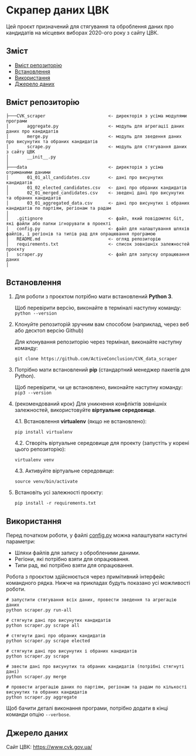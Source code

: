 # Скрапер даних ЦВК
Цей проєкт призначений для стягування та оброблення даних про кандидатів на місцевих виборах 2020-ого року з сайту ЦВК.
## Зміст
* [Вміст репозиторію](#вміст-репозиторію)
* [Встановлення](#встановлення)
* [Використання](#використання)
* [Джерело даних](#джерело-даних)
## Вміст репозиторію
```
├───CVK_scraper                        <- директорія з усіма модулями програми
│       aggregate.py                   <- модуль для агрегації даних даних про кандидатів
│       merge.py                       <- модуль для зведення даних про висунутих та обраних кандидатів
│       scrape.py                      <- модуль для стягування даних з сайту ЦВК
│       __init__.py
│
├───data                               <- директорія з усіма отриманими даними
│       01_01_all_candidates.csv       <- дані про висунутих кандидатів
│       01_02_elected_candidates.csv   <- дані про обраних кандидатів
│       02_01_merged_candidates.csv    <- зведені дані про висунутих та обраних кандидатів
│       03_01_aggregated_data.csv      <- дані про висунутих і обраних кандидатів по партіям, регіонам та радам
│
│   .gitignore                         <- файл, який повідомляє Git, які файли або папки ігнорувати в проекті
│   config.py                          <- файл для налаштування шляхів файлів, і регіонів та типів рад для опрацювання програмою
│   README.md                          <- огляд репозиторію
│   requirements.txt                   <- список зовнішніх залежностей проєкту
│   scraper.py                         <- файл для запуску опрацювання даних
│
```

## Встановлення

1. Для роботи з проєктом потрібно мати встановлений **Python 3**.

   Щоб перевірити версію, виконайте в терміналі наступну команду: ```python --version ```
2. Клонуйте репозиторій зручним вам способом (наприклад, через веб або десктоп версію Github)
   
   Для клонування репозиторію через термінал, виконайте наступну команду:
   
   ```git clone https://github.com/ActiveConclusion/CVK_data_scraper```
3. Потрібно мати встановлений **pip** (стандартний менеджер пакетів для Python).

    Щоб перевірити, чи це встановлено, виконайте наступну команду: ```pip3 --version```
4. (рекомендований крок) Для уникнення конфліктів зовнішніх залежностей, використовуйте **віртуальне середовище**.
    
    4.1. Встановлення **virtualenv** (якщо не встановлено):
    
    ```pip install virtualenv```
    
    4.2. Створіть віртуальне середовище для проекту (запустіть у корені цього репозиторію):
    
    ```virtualenv venv```

    4.3. Активуйте віртуальне середовище:
    
    ```source venv/bin/activate```
5. Встановіть усі залежності проєкту:

    ```pip install -r requirements.txt```

## Використання

Перед початком роботи, у файлі [config.py](config.py) можна налаштувати наступні параметри:
* Шляхи файлів для запису з обробленими даними.
* Регіони, які потрібно взяти для опрацювання.
* Типи рад, які потрібно взяти для опрацювання.

Робота з проєктом здійснюється через примітивний інтерфейс командного рядка. Нижче на прикладах будуть показано усі можливості роботи.
```
# запустити стягування всіх даних, провести зведення та агрегацію даних
python scraper.py run-all

# стягнути дані про висунутих кандидатів
python scraper.py scrape all

# стягнути дані про обраних кандидатів
python scraper.py scrape elected

# стягнути дані про висунутих і обраних кандидатів
python scraper.py scrape

# звести дані про висунутих та обраних кандидатів (потрібні стягнуті дані)
python scraper.py merge

# провести агрегацію даних по партіям, регіонам та радам по кількості висунутих та обраних кандидатів
python scraper.py aggregate
```

Щоб бачити деталі виконання програми, потрібно додати в кінці команди опцію ```--verbose```.

## Джерело даних
Сайт ЦВК: https://www.cvk.gov.ua/
